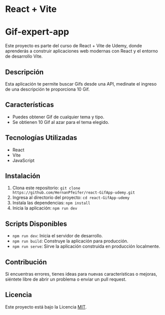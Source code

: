 # React + Vite

# Gif-expert-app

Este proyecto es parte del curso de React + Vite de Udemy, donde aprenderás a construir aplicaciones web modernas con React y el entorno de desarrollo Vite.

## Descripción

Esta aplicación te permite buscar Gifs desde una API, medinate el ingreso de una descripción te proporciona 10 Gif.

## Características

- Puedes obtener Gif de cualquier tema y tipo.
- Se obtienen 10 Gif al azar para el tema elegido.

## Tecnologías Utilizadas

- React
- Vite
- JavaScript

## Instalación

1. Clona este repositorio: `git clone https://github.com/HernanPfeifer/react-GifApp-udemy.git`
2. Ingresa al directorio del proyecto: `cd react-GifApp-udemy`
3. Instala las dependencias: `npm install`
4. Inicia la aplicación: `npm run dev`

## Scripts Disponibles

- `npm run dev`: Inicia el servidor de desarrollo.
- `npm run build`: Construye la aplicación para producción.
- `npm run serve`: Sirve la aplicación construida en producción localmente.

## Contribución

Si encuentras errores, tienes ideas para nuevas características o mejoras, siéntete libre de abrir un problema o enviar un pull request.

## Licencia

Este proyecto está bajo la Licencia [MIT](https://opensource.org/licenses/MIT).
